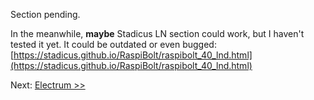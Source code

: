 
Section pending.  

In the meanwhile, **maybe** Stadicus LN section could work, but I haven't tested it yet. It could be outdated or even bugged: [https://stadicus.github.io/RaspiBolt/raspibolt_40_lnd.html](https://stadicus.github.io/RaspiBolt/raspibolt_40_lnd.html)  


Next: [Electrum >>](raspibolt_50_electrs.md)
